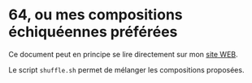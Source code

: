 # 64, ou mes compositions échiquéennes préférées

Ce document peut en principe se lire directement sur mon
[site WEB](https://ombreve.github.io).

Le script `shuffle.sh` permet de mélanger les compositions
proposées.

